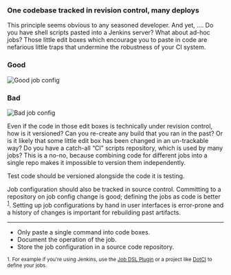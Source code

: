 ### One codebase tracked in revision control, many deploys

This principle seems obvious to any seasoned developer. And yet, .... Do you have shell scripts pasted into a 
Jenkins server? What about ad-hoc jobs? Those little edit boxes which encourage you to paste in code are nefarious 
little traps that undermine the robustness of your CI system. 

### Good
<div class="row">
    <img title="Good job config" src="https://i.imgur.com/vErSuw3.png"/>
</div>

### Bad
<div class="row">
    <img title="Bad job config" src="https://i.imgur.com/y8L0gjv.png"/>
</div>

Even if the code in those edit boxes is technically under revision control, how is it versioned? 
Can you re-create any build that you ran in the past? Or is it likely that some little edit box has been 
changed in an un-trackable way? Do you have a catch-all “CI” scripts repository, which is used by many jobs? 
This is a no-no, because combining code for different jobs into a single repo makes it impossible to version 
them independently.

Test code should be versioned alongside the code it is testing.

Job configuration should also be tracked in source control. Committing to a repository on job config change is good;
defining the jobs as code is better
<sup><a href="#codebase-1">1</a></sup>.
Setting up job configurations by hand in user interfaces is error-prone and a history of changes is 
important for rebuilding past artifacts.

---

<ul class="fa-ul">
    <li>
        <i class="fa-li fa fa-2x fa-check-square"></i>
        <span>Only paste a single command into code boxes.</span>
    </li>
    <li>
        <i class="fa-li fa fa-2x fa-check-square"></i>
        <span>Document the operation of the job.</span>
    </li>
    <li>
        <i class="fa-li fa fa-2x fa-check-square"></i>
        <span>Store the job configuration in a source code repository.</span>
    </li>
</ul>

<div id="codebase-1">
    <small>
        1. For example if you're using Jenkins, use the 
        <a href="https://github.com/jenkinsci/job-dsl-plugin/wiki">Job DSL Plugin</a> 
        or a project like <a href="https://github.com/groupon/DotCi">DotCI</a> to define your jobs.
    </small>
</div>